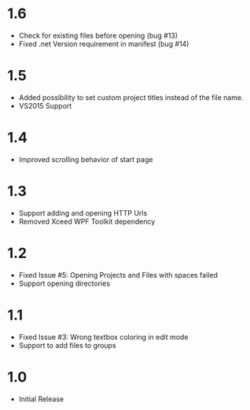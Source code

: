 # 1.6

- Check for existing files before opening (bug #13) 
- Fixed .net Version requirement in manifest (bug #14)

# 1.5

- Added possibility to set custom project titles instead of the file name. 
- VS2015 Support

# 1.4

- Improved scrolling behavior of start page

# 1.3

- Support adding and opening HTTP Urls 
- Removed Xceed WPF Toolkit dependency

# 1.2

- Fixed Issue #5: Opening Projects and Files with spaces failed
- Support opening directories

# 1.1

- Fixed Issue #3: Wrong textbox coloring in edit mode
- Support to add files to groups

# 1.0

- Initial Release

